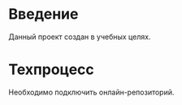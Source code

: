 # Введение

Данный проект создан в учебных целях.

# Техпроцесс

Необходимо подключить онлайн-репозиторий. 
